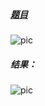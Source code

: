 ##### [题目](https://leetcode.cn/problems/minimum-number-of-swaps-to-make-the-string-balanced/description/)
![pic](img.png)
##### 结果：
![pic](result.png)